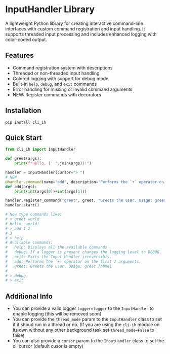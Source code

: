 # InputHandler Library

A lightweight Python library for creating interactive command-line interfaces with custom command registration and input handling. It supports threaded input processing and includes enhanced logging with color-coded output.

## Features

- Command registration system with descriptions
- Threaded or non-threaded input handling
- Colored logging with support for debug mode
- Built-in `help`, `debug`, and `exit` commands
- Error handling for missing or invalid command arguments
- NEW: Register commands with decorators

## Installation

`pip install cli_ih`

## Quick Start

```python
from cli_ih import InputHandler

def greet(args):
    print(f"Hello, {' '.join(args)}!")

handler = InputHandler(cursor="> ")
# NEW
@handler.command(name="add", description="Performs the `+` operator on the first 2 arguments.") # The name param will use the func name if its not provided
def add(args):
    print(int(args[0])+int(args[1]))

handler.register_command("greet", greet, "Greets the user. Usage: greet [name]")
handler.start()

# Now type commands like:
# > greet world
# Hello, world!
# > add 1 2
# 3
# > help
# Available commands:
#   help: Displays all the available commands
#   debug: If a logger is present changes the logging level to DEBUG.
#   exit: Exits the Input Handler irreversibly.
#   add: Performs the `+` operator on the first 2 arguments.
#   greet: Greets the user. Usage: greet [name]
#
# > debug
# > exit
```

## Additional Info

- You can provide a valid logger `logger=logger` to the `InputHandler` to enable logging (this will be removed soon)
- You can provide the `thread_mode` param to the `InputHandler` class to set if it shoud run in a thread or no.
(If you are using the `cli-ih` module on its own without any other background task set `thread_mode=False` to false)
- You can also provide a `cursor` param to the `InputHandler` class to set the cli cursor (default cusor is empty)
